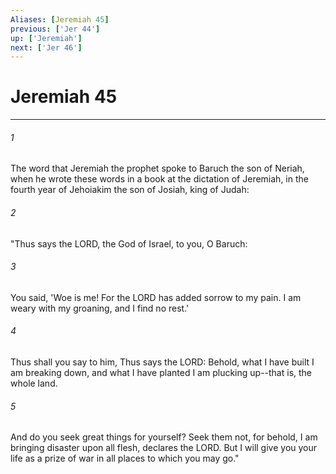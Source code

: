 ```yaml
---
Aliases: [Jeremiah 45]
previous: ['Jer 44']
up: ['Jeremiah']
next: ['Jer 46']
---
```

# Jeremiah 45

***

 

###### 1 
The word that Jeremiah the prophet spoke to Baruch the son of Neriah, when he wrote these words in a book at the dictation of Jeremiah, in the fourth year of Jehoiakim the son of Josiah, king of Judah: 
 

###### 2 
"Thus says the LORD, the God of Israel, to you, O Baruch: 
 

###### 3 
You said, 'Woe is me! For the LORD has added sorrow to my pain. I am weary with my groaning, and I find no rest.' 
 

###### 4 
Thus shall you say to him, Thus says the LORD: Behold, what I have built I am breaking down, and what I have planted I am plucking up--that is, the whole land. 
 

###### 5 
And do you seek great things for yourself? Seek them not, for behold, I am bringing disaster upon all flesh, declares the LORD. But I will give you your life as a prize of war in all places to which you may go."
 
